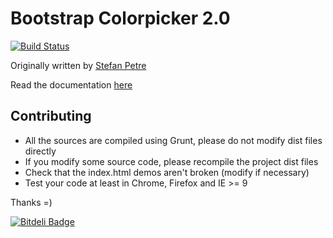 # Bootstrap Colorpicker 2.0

[![Build Status](https://travis-ci.org/mjaalnir/bootstrap-colorpicker.png)](https://travis-ci.org/mjaalnir/bootstrap-colorpicker)

Originally written by [Stefan Petre](http://www.eyecon.ro/)

Read the documentation [here](http://mjaalnir.github.io/bootstrap-colorpicker/)

## Contributing

* All the sources are compiled using Grunt, please do not modify dist files directly
* If you modify some source code, please recompile the project dist files
* Check that the index.html demos aren't broken (modify if necessary)
* Test your code at least in Chrome, Firefox and IE >= 9

Thanks =)

[![Bitdeli Badge](https://d2weczhvl823v0.cloudfront.net/mjaalnir/bootstrap-colorpicker/trend.png)](https://bitdeli.com/free "Bitdeli Badge")

